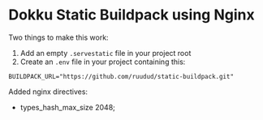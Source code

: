 # Dokku Static Buildpack using Nginx

Two things to make this work:

1. Add an empty `.servestatic` file in your project root
2. Create an `.env` file in your project containing this:

```
BUILDPACK_URL="https://github.com/ruudud/static-buildpack.git"
```

Added nginx directives:
 - types_hash_max_size 2048;


